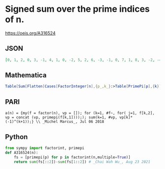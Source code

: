 # Signed sum over the prime indices of n\.
https://oeis.org/A316524
## JSON
```JSON
[0, 1, 2, 0, 3, -1, 4, 1, 0, -2, 5, 2, 6, -3, -1, 0, 7, 1, 8, 3, -2, -4, 9, -1, 0, -5, 2, 4, 10, 2, 11, 1, -3, -6, -1, 0, 12, -7, -4, -2, 13, 3, 14, 5, 3, -8, 15, 2, 0, 1, -5, 6, 16, -1, -2, -3, -6, -9, 17, -1, 18, -10, 4, 0, -3, 4, 19, 7, -7, 2, 20, 1, 21, -11, 2, 8, -1, 5, 22, 3, 0, -12, 23, -2, -4, -13, -8, -4, 24]
```
## Mathematica
```Mathematica
Table[Sum[Flatten[Cases[FactorInteger[n],{p_,k_}:>Table[PrimePi[p],{k}]]][[k]]*(-1)^(k-1),{k,PrimeOmega[n]}],{n,100}]
```
## PARI
```PARI
a(n) = {my(f = factor(n), vp = []); for (k=1, #f~, for( j=1, f[k,2], vp = concat (vp, primepi(f[k,1])));); sum(k=1, #vp, vp[k]*(-1)^(k+1));} \\ _Michel Marcus_, Jul 06 2018
```
## Python
```Python
from sympy import factorint, primepi
def A316524(n):
    fs = [primepi(p) for p in factorint(n,multiple=True)]
    return sum(fs[::2])-sum(fs[1::2]) # _Chai Wah Wu_, Aug 23 2021
```
